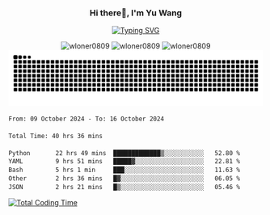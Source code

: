 <h3 align="center">Hi there👋, I'm Yu Wang</h1>

<p align="center"><a href="https://git.io/typing-svg"><img src="https://readme-typing-svg.demolab.com?font=Alex+Brush&size=18&pause=1000&color=716A50&background=6F66FF00&center=true&vCenter=true&width=435&lines=To+love+oneself+is+the+beginning+of+a+lifelong+romance.+%E2%80%94+Oscar+Wilde" alt="Typing SVG" /></a></p>


<p align="center">
 <img src="https://github-readme-stats.vercel.app/api/top-langs?username=wloner0809&show_icons=true&locale=en&layout=compact" alt="wloner0809" height=120 />
 <img src="https://github-readme-stats.vercel.app/api?username=wloner0809&show_icons=true&locale=en" alt="wloner0809" height=120 />
 <img src="https://github-readme-streak-stats.herokuapp.com/?user=wloner0809&" alt="wloner0809" height=120 />
 <img src="https://github.com/Wloner0809/Wloner0809/blob/output/github-contribution-grid-snake.svg">
</p>
 
<!--START_SECTION:waka-->

```txt
From: 09 October 2024 - To: 16 October 2024

Total Time: 40 hrs 36 mins

Python       22 hrs 49 mins  █████████████▒░░░░░░░░░░░   52.80 %
YAML         9 hrs 51 mins   █████▓░░░░░░░░░░░░░░░░░░░   22.81 %
Bash         5 hrs 1 min     ███░░░░░░░░░░░░░░░░░░░░░░   11.63 %
Other        2 hrs 36 mins   █▓░░░░░░░░░░░░░░░░░░░░░░░   06.05 %
JSON         2 hrs 21 mins   █▒░░░░░░░░░░░░░░░░░░░░░░░   05.46 %
```

<!--END_SECTION:waka-->

[![Total Coding Time](https://wakatime.com/badge/user/3b010e91-e8bb-445f-9eac-c8ab5bc30cb6.svg)](https://wakatime.com/@3b010e91-e8bb-445f-9eac-c8ab5bc30cb6)
